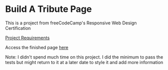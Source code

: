 # Build A Tribute Page

This is a project from freeCodeCamp's Responsive Web Design Certification

[Project Requirements](https://www.freecodecamp.org/learn/responsive-web-design/responsive-web-design-projects/build-a-tribute-page)

Access the finished page [here](https://ncaron.github.io/Build-A-Tribute-Page/)

Note: I didn't spend much time on this project. I did the minimum to pass the tests but might return to it at a later date to style it and add more information
